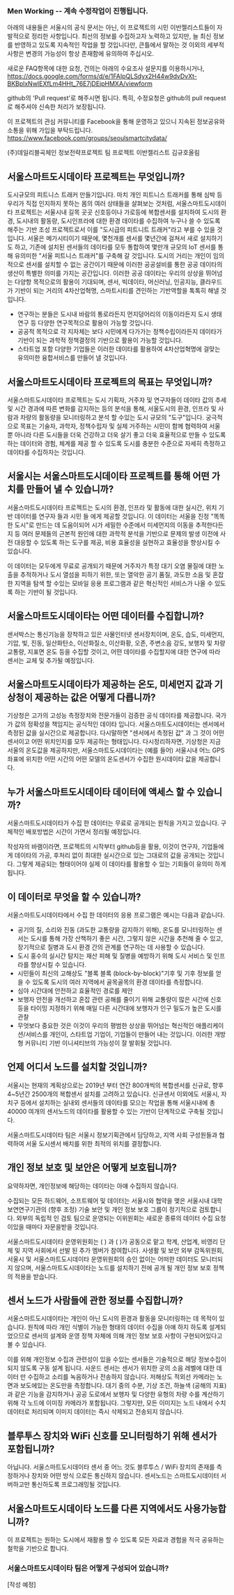 ### Men Working -- 계속 수정작업이 진행됩니다.
아래의 내용들은 서울시의 공식 문서는 아닌, 이 프로젝트의 시민 이반젤리스트들이 자발적으로 정리한 사항입니다. 
최선의 정보를 수집하고자 노력하고 있지만, 늘 최신 정보를 반영하고 있도록 지속적인 작업을 할 것입니다만,
큰틀에서 말하는 것 이외의 세부적 사항은 변경의 가능성이 항상 존재함에 유의하여 주십시오.

새로운 FAQ항목에 대한 요청, 건의는 아래의 수요조사 설문지를 이용하시거나, 
https://docs.google.com/forms/d/e/1FAIpQLSdyx2H44w9dvDvXt-BKBplxNwIEXfLm4HHt_76E7jDEjpHMXA/viewform 

github의 'Pull request'로 해주시면 됩니다. 특히, 수정요청은 github의 pull request 로 해주셔야 신속한
처리가 보장됩니다.

이 프로젝트의 관심 커뮤니티를 Facebook을 통해 운영하고 있으니 지속된 정보공유와 소통을 위해 가입을 부탁드립니다.
https://www.facebook.com/groups/seoulsmartcitydata/

(주)데일리블곡체인 정보전략프로젝트 팀
프로젝트 이반젤리스트 김규호올림

## 서울스마트도시데이타 프로젝트는 무엇입니까?
도시규모의 피트니스 트래커 만들기입니다. 마치 개인 피트니스 트래커를 통해 심박 등 우리가 직접 인지하지 못하는 몸의 여러 상태들을 살펴보는 것처럼, 
서울스마트도시데이타 프로젝트는 서울시내 길목 곳곳 신호등이나 가로등에 복합센서를 설치하여 도시의 환경, 도시내의 활동량, 도시인프라에 대한 환경 데이타를 수집하여 누구나 쓸 수 있도록 해주는 기반 조성 프로젝트로서 이를 "도시급의 피트니트 트래커"라고 부를 수 있을 것입니다. 서울은 메가시티이기 때문에, 몇천개를 센서를 몇년간에 걸쳐서 새로 설치하기도 하고, 기존에 설치된 센서들의 데이타를 모두 통합하여 몇만개 규모의 IoT 센서를 통해 유의미한 "서울 피트니스 트래커"를 구축해 갈 것입니다.
도시의 거리는 개인이 임의적으로 센서를 설치할 수 없는 공간이기 때문에 이러한 공공설비를 통한 공공 데이타의 생산이 특별한 의미를 가지는 공간입니다. 이러한 공공 데이타는 우리의 상상을 뛰어넘는 다양항 목적으로의 활용이 기대되며, 센서, 빅데이타, 머신러닝, 인공지능, 클라우드가 기반이 되는 거리의 4차산업혁명, 스마트시티를 견인하는 기반역할을 톡톡히 해낼 것입니다.

* 연구하는 분들은 도시내 바람의 통로라든지 먼지덩어리의 이동이라든지 도시 생태연구 등 다양한 연구목적으로 활용이 가능할 것입니다.
* 공공적 목적으로 각 지자체는 보다 시민에게 다가가는 정책수립이라든지 데이타가 기반이 되는 과학적 정책결정의 기반으로 활용이 가능할 것입니다.
* 스타트업 포함 다양한 기업들은 이러한 데이타를 활용하여 4차산업혁명에 걸맞는 유의미한 융합서비스를 만들어 낼 것입니다.

## 서울스마트도시데이타 프로젝트의 목표는 무엇입니까?
서울스마트도시데이타 프로젝트는 도시 기획자, 거주자 및 연구자들이 데이타 값의 추세 및 시간 경과에 따른 변화를 감지하는 등의 분석을 통해, 서울도시의 환경, 인프라 및 사람과 차량의 활동량을 모니터링하고 분석 할 수있는 도시 규모의 "도구"입니다. 궁극적으로 목표는 기술자, 과학자, 정책수립자 및 
실제 거주하는 시민이 함께 협력하여 서울 뿐 아니라 다른 도시들을 더욱 건강하고 더욱 살기 좋고 더욱 효율적으로 만들 수 있도록하는 데이터와 경험, 체계를 제공 할 수 있도록 도시를 충분한 수준으로 자세히 측정하고 데이타를 수집하자는 것입니다.

## 서울시는 서울스마트도시데이타 프로젝트를 통해 어떤 가치를 만들어 낼 수 있습니까?
서울스마트도시데이타 프로젝트는 도시의 환경, 인프라 및 활동에 대한 실시간, 위치 기반 데이터를 연구자 들과 시민 들 에게 제공할 것입니다. 
이 데이터는 서울을 진정 "똑똑한 도시"로 만드는 데 도움이되어 
시가 세밀한 수준에서 미세먼지의 이동을 추적한다든지 등 여러 문제들의 근본적 원인에 대한 과학적 분석을 기반으로
문제의 발생 이전에 사전 대응할 수 있도록 하는 도구를 제공, 비용 효율성을 실현하고 효율성을 향상시킬 수 있습니다.

이 데이터는 모두에게 무료로 공개되기 때문에 거주자가 특정 대기 오염 물질에 대한 노출을 추적하거나 도시 열섬을 피하기 위한, 
또는 열악한 공기 품질, 과도한 소음 및 혼잡한 지역을 탐색 할 수있는 모바일 응용 프로그램과 같은 혁신적인 서비스가 
나올 수 있도록 하는 기반이 될 것입니다.

## 서울스마트도시데이타는 어떤 데이터를 수집합니까?
센서박스는 통신기능을 장착하고 있은 사물인터넷 센서장치이며, 온도, 습도, 미세먼지, 기압, 빛, 진동, 일산화탄소, 이산화질소, 이산화황, 오존, 주변소음 강도, 
보행자 및 차량 교통량, 지표면 온도 등을 수집할 것이고, 어떤 데이타를 수집할지에 대한 연구에 따라 센서는 교체 및 추가될 예정입니다.

## 서울스마트도시데이타가 제공하는 온도, 미세먼지 값과 기상청이 제공하는 값은 어떻게 다릅니까?
기상청은 고가의 고성능 측정장치와 전문가들이 검증한 공식 데이타를 제공합니다. 국가가 값의 정확성을 책임지는 공식적인 데이타 입니다.
서울스마트도시데이터는 센서에서 측정된 값을 실시간으로 제공합니다. 다시말하면 "센서에서 측정된 값" 과 그 것이 어떤 센서이고
어떤 위치인지를 모두 제공하는 형태입니다. 
다시정리하자면, 기상청은 지금 서울의 온도값을 제공하지만, 서울스마트도시데이타는 (예를 들어) 서울시내 어느 GPS 좌표에 위치한 어떤 시간의
어떤 모델의 온도센서가 수집한 원시데이타 값을 제공합니다.

## 누가 서울스마트도시데이타 데이터에 액세스 할 수 있습니까?
서울스마트도시데이타가 수집 한 데이터는 무료로 공개되는 원칙을 가지고 있습니다. 구체적인 배포방법은 시간이 가면서 정리될 예정입니다. 

작성자의 바램이라면, 프로젝트의 시작부터 github등을 활용, 이것이 연구자, 기업들에게 데이타의 가공, 후처리 없이 최대한 실시간으로 있는 그대로의 값을 공개되는 것입니다. 그렇게 제공되는 형태이어야 실제 이 데이타를 활용할 수 있는 기회들이 유의미 하게됩니다.

## 이 데이터로 무엇을 할 수 있습니까?
서울스마트도시데이타에서 수집 한 데이터의 응용 프로그램은 예시는 다음과 같습니다.

* 공기의 질, 소리와 진동 (과도한 교통량을 감지하기 위해), 온도를 모니터링하는 센서는 도시를 통해 
가장 산책하기 좋은 시간, 그렇지 않은 시간을 추천해 줄 수 있고, 장기적으로 질병과 도시 환경 간의 관계를 연구하는 데 사용할 수 있습니다.
* 도시 홍수의 실시간 탐지는 재산 피해 및 질병을 예방하기 위해 도시 서비스 및 인프라를 향상시킬 수 있습니다.
* 시민들이 최신의 고해상도 "블록 블록 (block-by-block)"기후 및 기후 정보를 얻을 수 있도록 도시의 여러 지역에서 골목골목의 환경 데이타를 측정합니다.
* 심야 시간대에 안전하고 효율적인 경로를 제안
* 보행자 안전을 개선하고 혼잡 관련 공해를 줄이기 위해 교통량이 많은 시간에 신호등을 타이밍 지정하기 위해 매일 다른 시간대에 보행자가 인구 밀도가 높은 도시를 관찰
* 무엇보다 중요한 것은 이것이 우리의 평범한 상상을 뛰어넘는 혁신적인 애플리케이션/서비스를 개인이, 스타트업 기업이, 기업들이 만들어 내는 것입니다.
이러한 개방형 커뮤니티 기반 이니셔티브의 가능성이 잘 발휘될 것입니다.

## 언제 어디서 노드를 설치할 것입니까?
서울시는 현재의 계획상으로는 2019년 부터 연간 800개씩의 복합센서를 신규로, 향후 4~5년간 2500개의 복합센서 설치를 고려하고 있습니다. 신규센서 이외에도 서울시, 자치구 등에서 설치하는 실내외 센서들의 데이타를 모으는 작업을 통해 서울시내에 총 40000 여개의 센서노드의 데이타를 활용할 수 있는 기반이 단계적으로 구축될 것입니다.

서울스마트도시데이타 팀은 서울시 정보기획관에서 담당하고, 지역 사회 구성원들과 협력하여 서울 도시센서 배치를 위한 최적의 위치를 결정합니다. 

## 개인 정보 보호 및 보안은 어떻게 보호됩니까?
요약하자면, 개인정보에 해당하는 데이타는 아얘 수집하지 않습니다.

수집되는 모든 하드웨어, 소프트웨어 및 데이터는 서울시와 협약을 맺은 서울시내 대학 보연연구기관의 (향후 조정) 기술 보안 및 개인 정보 보호 그룹이 
정기적으로 검토합니다. 외부의 독립적 인 검토 팀으로 운영되는 이위원회는 
새로운 종류의 데이터 수집 요청이있을 때마다 자문을받을 것입니다.

서울스마트도시데이타 운영위원회는 (         ) 과 (     )가 공동으로 맡고 학계, 산업계, 비영리 단체 및 
지역 사회에서 선발 된 추가 멤버가 참여합니다. 사생활 및 보안 외부 감독위원회, 서울시 및 서울스마트도시데이타 운영위원회의 승인 없이는 
어떠한 데이터도 모니터되지 않으며, 서울스마트도시데이타는 노드를 설치하기 전에 공개 될 개인 정보 보호 정책의 적용을 받습니다.

## 센서 노드가 사람들에 관한 정보를 수집합니까?
서울스마트도시데이타는 개인이 아닌 도시의 환경과 활동을 모니터링하는 데 목적이 있습니다. 
원칙에 따라 개인 식별이 가능한 형태의 데이터 수집을 아얘 하지 하도록 설계되었으므로 센서의 설계와 운영 정책 자체에 의해
개인 정보 보호 사항이 구현되어있다고 볼 수 있습니다.

이를 위해 개인정보 수집과 관련성이 있을 수있는 센서들은 기술적으로 해당 정보수집이 되지 않도록 구동 설계 됩니다. 
사운드 센서는 센서가 위치한 곳의 소음 레벨에 대한 데이터 만 수집하고 소리를 녹음하거나 전송하지 않습니다. 
저해상도 적외선 카메라는 노면과 보도에있는 온도만을 측정합니다.
대기 중의 수분, 기상 조건, 하늘색 (공해의 지표)과 같은 기능을 감지하거나 공공 도로에서 보행자 및 다양한 유형의 차량 수를 계산하기 위해 
각 노드에 이미징 카메라가 포함됩니다. 그렇지만, 모든 이미지는 노드 내에서 수치 데이터로 처리되며 
이미지 데이터는 즉시 삭제되고 전송되지 않습니다.

## 블루투스 장치와 WiFi 신호를 모니터링하기 위해 센서가 포함됩니까?
아닙니다. 서울스마트도시데이타 센서 중 어느 것도 블루투스 / WiFi 장치의 존재를 측정하거나 장치와 어떤 방식 으로든 통신하지 않습니다. 
센서노드는 스마트도시데이터 서버하고만 통신하도록 프로그래밍될 것입니다.

## 서울스마트도시데이타 노드를 다른 지역에서도 사용가능합니까?
이 프로젝트는 원하는 도시에서 재활용 할 수 있도록 모든 자료과 경험을 적극 공유하는 철학을 기반으로 합니다.

### 서울스마트도시데이타 팀은 어떻게 구성되어 있습니까?
[작성 예정]
